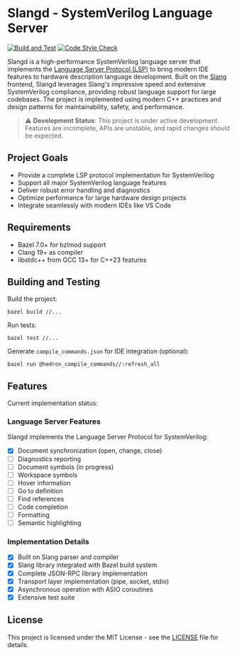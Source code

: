 # Slangd - SystemVerilog Language Server

[![Build and Test](https://github.com/hankhsu1996/slangd/actions/workflows/build.yml/badge.svg)](https://github.com/hankhsu1996/slangd/actions/workflows/build.yml)
[![Code Style Check](https://github.com/hankhsu1996/slangd/actions/workflows/style.yml/badge.svg)](https://github.com/hankhsu1996/slangd/actions/workflows/style.yml)

Slangd is a high-performance SystemVerilog language server that implements the [Language Server Protocol (LSP)](https://microsoft.github.io/language-server-protocol/) to bring modern IDE features to hardware description language development. Built on the [Slang](https://github.com/MikePopoloski/slang) frontend, Slangd leverages Slang's impressive speed and extensive SystemVerilog compliance, providing robust language support for large codebases. The project is implemented using modern C++ practices and design patterns for maintainability, safety, and performance.

> ⚠️ **Development Status**: This project is under active development. Features are incomplete, APIs are unstable, and rapid changes should be expected.

## Project Goals

- Provide a complete LSP protocol implementation for SystemVerilog
- Support all major SystemVerilog language features
- Deliver robust error handling and diagnostics
- Optimize performance for large hardware design projects
- Integrate seamlessly with modern IDEs like VS Code

## Requirements

- Bazel 7.0+ for bzlmod support
- Clang 19+ as compiler
- libstdc++ from GCC 13+ for C++23 features

## Building and Testing

Build the project:

```
bazel build //...
```

Run tests:

```
bazel test //...
```

Generate `compile_commands.json` for IDE integration (optional):

```
bazel run @hedron_compile_commands//:refresh_all
```

## Features

Current implementation status:

### Language Server Features

Slangd implements the Language Server Protocol for SystemVerilog:

- [x] Document synchronization (open, change, close)
- [ ] Diagnostics reporting
- [ ] Document symbols (in progress)
- [ ] Workspace symbols
- [ ] Hover information
- [ ] Go to definition
- [ ] Find references
- [ ] Code completion
- [ ] Formatting
- [ ] Semantic highlighting

### Implementation Details

- [x] Built on Slang parser and compiler
- [x] Slang library integrated with Bazel build system
- [x] Complete JSON-RPC library implementation
- [x] Transport layer implementation (pipe, socket, stdio)
- [x] Asynchronous operation with ASIO coroutines
- [x] Extensive test suite

## License

This project is licensed under the MIT License - see the [LICENSE](LICENSE) file for details.
